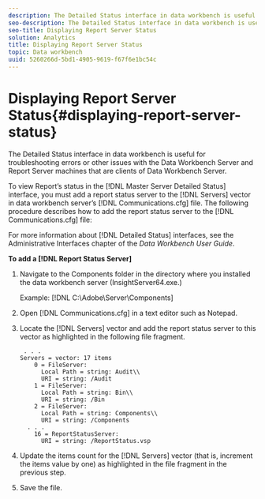 ```yaml
---
description: The Detailed Status interface in data workbench is useful for troubleshooting errors or other issues with the Data Workbench Server and Report Server machines that are clients of Data Workbench Server.
seo-description: The Detailed Status interface in data workbench is useful for troubleshooting errors or other issues with the Data Workbench Server and Report Server machines that are clients of Data Workbench Server.
seo-title: Displaying Report Server Status
solution: Analytics
title: Displaying Report Server Status
topic: Data workbench
uuid: 5260266d-5bd1-4905-9619-f67f6e1bc54c
---
```


# Displaying Report Server Status{#displaying-report-server-status}

The Detailed Status interface in data workbench is useful for troubleshooting errors or other issues with the Data Workbench Server and Report Server machines that are clients of Data Workbench Server.

To view Report’s status in the [!DNL Master Server Detailed Status] interface, you must add a report status server to the [!DNL Servers] vector in data workbench server’s [!DNL Communications.cfg] file. The following procedure describes how to add the report status server to the [!DNL Communications.cfg] file:

For more information about [!DNL Detailed Status] interfaces, see the Administrative Interfaces chapter of the *Data Workbench User Guide*.

**To add a [!DNL Report Status Server]** 

1. Navigate to the Components folder in the directory where you installed the data workbench server (InsightServer64.exe.)

   Example: [!DNL C:\Adobe\Server\Components]
1. Open [!DNL Communications.cfg] in a text editor such as Notepad.
1. Locate the [!DNL Servers] vector and add the report status server to this vector as highlighted in the following file fragment.

   ```
    . . .
   Servers = vector: 17 items
       0 = FileServer: 
         Local Path = string: Audit\\
         URI = string: /Audit
       1 = FileServer: 
         Local Path = string: Bin\\
         URI = string: /Bin
       2 = FileServer: 
         Local Path = string: Components\\
         URI = string: /Components
     . . .
       16 = ReportStatusServer: 
         URI = string: /ReportStatus.vsp
   ```

1. Update the items count for the [!DNL Servers] vector (that is, increment the items value by one) as highlighted in the file fragment in the previous step.
1. Save the file.
